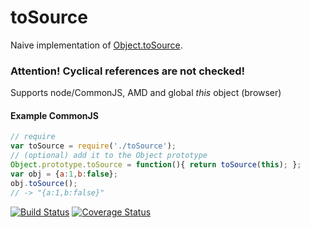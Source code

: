 # toSource
Naive implementation of [Object.toSource](https://developer.mozilla.org/docs/Web/JavaScript/Reference/Global_Objects/Object/toSource).

### Attention! Cyclical references are not checked!

Supports node/CommonJS, AMD and global _this_ object (browser)

#### Example CommonJS
```js
// require
var toSource = require('./toSource');
// (optional) add it to the Object prototype
Object.prototype.toSource = function(){ return toSource(this); };
var obj = {a:1,b:false};
obj.toSource();
// -> "{a:1,b:false}"
```

[![Build Status](https://travis-ci.org/pitermarx/toSource.svg?branch=master)](https://travis-ci.org/pitermarx/toSource)
[![Coverage Status](https://coveralls.io/repos/pitermarx/toSource/badge.svg?branch=master)](https://coveralls.io/r/pitermarx/toSource?branch=master)
